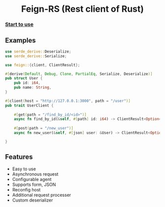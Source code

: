 <h1 align="center">
Feign-RS (Rest client of Rust)
</h1>

### [Start to use](https://github.com/niuhuan/feign-rs/tree/master/guides)

## Examples

```rust
use serde_derive::Deserialize;
use serde_derive::Serialize;

use feign::{client, ClientResult};

#[derive(Default, Debug, Clone, PartialEq, Serialize, Deserialize)]
pub struct User {
    pub id: i64,
    pub name: String,
}

#[client(host = "http://127.0.0.1:3000", path = "/user")]
pub trait UserClient {
    
    #[get(path = "/find_by_id/<id>")]
    async fn find_by_id(&self, #[path] id: i64) -> ClientResult<Option<User>>;
    
    #[post(path = "/new_user")]
    async fn new_user(&self, #[json] user: &User) -> ClientResult<Option<String>>;

}
```

## Features

- Easy to use
- Asynchronous request
- Configurable agent
- Supports form, JSON
- Reconfig host
- Additional request processer
- Custom deserializer
